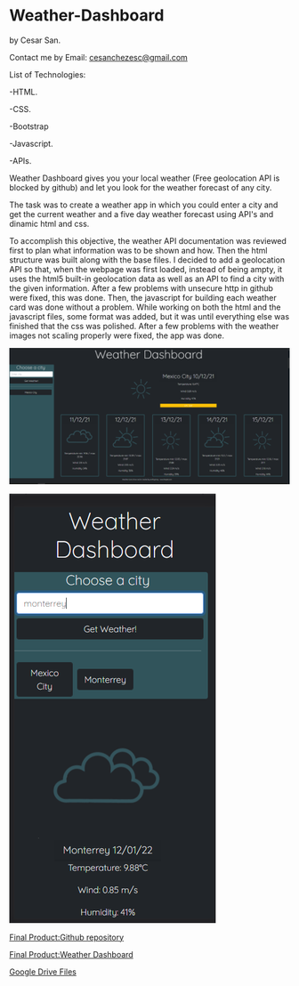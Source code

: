 # Weather-Dashboard

by Cesar San.

Contact me by Email: cesanchezesc@gmail.com

List of Technologies:

-HTML.

-CSS.

-Bootstrap

-Javascript.

-APIs.

Weather Dashboard gives you your local weather (Free geolocation API is blocked by github) and let you look for the weather forecast of any city.

The task was to create a weather app in which you could enter a city and get the current weather and a five day weather forecast using API's and dinamic html and css.

To accomplish this objective, the weather API documentation was reviewed first to plan what information was to be shown and how. Then the html structure was built along with the base files. I decided to add a geolocation API so that, when the webpage was first loaded, instead of being ampty, it uses the html5 built-in geolocation data as well as an API to find a city with the given information. After a few problems with unsecure http in github were fixed, this was done. Then, the javascript for building each weather card was done without a problem. While working on both the html and the javascript files, some format was added, but it was until everything else was finished that the css was polished. After a few problems with the weather images not scaling properly were fixed, the app was done. 

![Screenshot of the webpage showing it working as expected](./assets/images/screenshot.png)

![Screenshot of the webpage showing it working on mobile](./assets/images/screenshot2.png)

 [Final Product:Github repository](https://github.com/csancheze/Weather-Dashboard/)

 [Final Product:Weather Dashboard](https://csancheze.github.io/Weather-Dashboard/)
 
 [Google Drive Files](https://drive.google.com/drive/folders/1ht9ym3LlYIKZn5AgRQ3c3PLgnrz_F_yR?usp=sharing)
